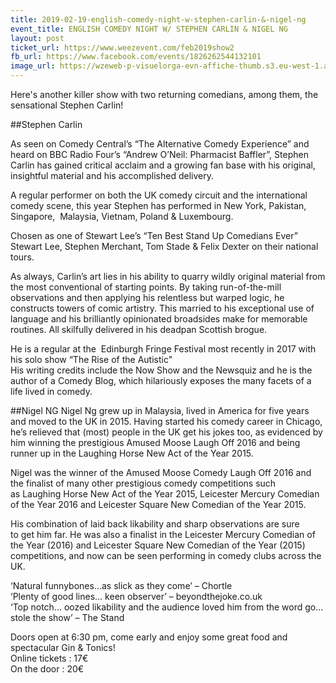 ```yaml
---
title: 2019-02-19-english-comedy-night-w-stephen-carlin-&-nigel-ng
event_title: ENGLISH COMEDY NIGHT W/ STEPHEN CARLIN & NIGEL NG
layout: post
ticket_url: https://www.weezevent.com/feb2019show2
fb_url: https://www.facebook.com/events/1826262544132101
image_url: https://wzeweb-p-visuelorga-evn-affiche-thumb.s3.eu-west-1.amazonaws.com/affiche_372364.thumb53700.1535808927.jpg
---
```

Here's another killer show with two returning comedians, among them, the sensational Stephen Carlin!

##Stephen Carlin

As seen on Comedy Central’s “The Alternative Comedy Experience” and heard on BBC Radio Four’s “Andrew O’Neil: Pharmacist Baffler”, Stephen Carlin has gained critical acclaim and a growing fan base with his original, insightful material and his accomplished delivery.

A regular performer on both the UK comedy circuit and the international comedy scene, this year Stephen has performed in New York, Pakistan, Singapore,  Malaysia, Vietnam, Poland & Luxembourg.

​Chosen as one of Stewart Lee’s “Ten Best Stand Up Comedians Ever” Stewart Lee, Stephen Merchant, Tom Stade & Felix Dexter on their national tours.

​As always, Carlin’s art lies in his ability to quarry wildly original material from the most conventional of starting points. By taking run-of-the-mill observations and then applying his relentless but warped logic, he constructs towers of comic artistry. This married to his exceptional use of language and his brilliantly opinionated broadsides make for memorable routines. All skilfully delivered in his deadpan Scottish brogue.

​He is a regular at the  Edinburgh Fringe Festival most recently in 2017 with his solo show “The Rise of the Autistic"  
​His writing credits include the Now Show and the Newsquiz and he is the author of a Comedy Blog, which hilariously exposes the many facets of a life lived in comedy.

##Nigel NG
Nigel Ng grew up in Malaysia, lived in America for five years and moved to the UK in 2015. Having started his comedy career in Chicago, he’s relieved that (most) people in the UK get his jokes too, as evidenced by him winning the prestigious Amused Moose Laugh Off 2016 and being runner up in the Laughing Horse New Act of the Year 2015.

Nigel was the winner of the Amused Moose Comedy Laugh Off 2016 and the finalist of many other prestigious comedy competitions such as Laughing Horse New Act of the Year 2015, Leicester Mercury Comedian of the Year 2016 and Leicester Square New Comedian of the Year 2015.

His combination of laid back likability and sharp observations are sure to get him far.
He was also a finalist in the Leicester Mercury Comedian of the Year (2016) and Leicester Square New Comedian of the Year (2015) competitions, and now can be seen performing in comedy clubs across the UK.

‘Natural funnybones…as slick as they come’ – Chortle  
‘Plenty of good lines… keen observer’ – beyondthejoke.co.uk  
‘Top notch… oozed likability and the audience loved him from the word go… stole the show’ – The Stand

Doors open at 6:30 pm, come early and enjoy some great food and spectacular Gin & Tonics!  
Online tickets : 17€  
On the door : 20€
